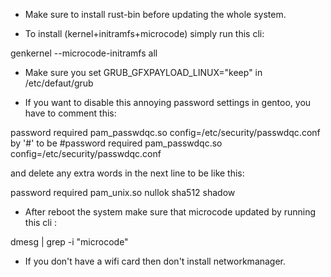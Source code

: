 * Make sure to install rust-bin before updating the whole system.

* To install (kernel+initramfs+microcode) simply run this cli:

genkernel --microcode-initramfs all

* Make sure you set GRUB_GFXPAYLOAD_LINUX="keep" in /etc/defaut/grub


* If you want to disable this annoying password settings in gentoo, you have to comment this:

password	required	pam_passwdqc.so config=/etc/security/passwdqc.conf by '#' to be 
#password	required	pam_passwdqc.so config=/etc/security/passwdqc.conf

and delete any extra words in the next line to be like this:

password	required	pam_unix.so nullok sha512 shadow

* After reboot the system make sure that microcode updated by running this cli :

dmesg | grep -i "microcode"
 
* If you don't have a wifi card then don't install networkmanager.

